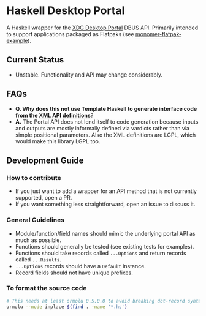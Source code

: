 # Haskell Desktop Portal

A Haskell wrapper for the [XDG Desktop Portal](https://github.com/flatpak/xdg-desktop-portal) DBUS API. Primarily intended to support applications packaged as Flatpaks (see [monomer-flatpak-example](https://github.com/Dretch/monomer-flatpak-example)).

## Current Status
- Unstable. Functionality and API may change considerably.

## FAQs
- **Q. Why does this not use Template Haskell to generate interface code from the [XML API definitions](https://github.com/flatpak/xdg-desktop-portal/data)**?
- **A.** The Portal API does not lend itself to code generation because inputs and outputs are mostly informally defined via vardicts rather than via simple positional parameters. Also the XML definitions are LGPL, which would make this library LGPL too.

## Development Guide

### How to contribute
- If you just want to add a wrapper for an API method that is not currently supported, open a PR.
- If you want something less straightforward, open an issue to discuss it.

### General Guidelines
- Module/function/field names should mimic the underlying portal API as much as possible.
- Functions should generally be tested (see existing tests for examples).
- Functions should take records called `...Options` and return records called `...Results`.
- `...Options` records should have a `Default` instance.
- Record fields should not have unique prefixes.

### To format the source code
```bash
# This needs at least ormolu 0.5.0.0 to avoid breaking dot-record syntax
ormolu --mode inplace $(find . -name '*.hs')
```